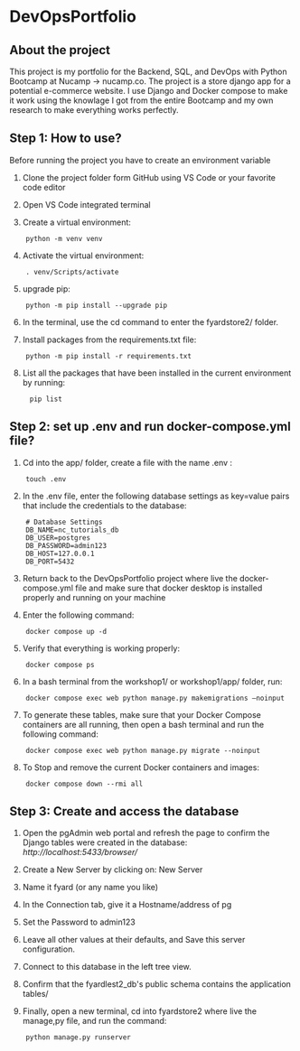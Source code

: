 # DevOpsPortfolio

## About the project
This project is my portfolio for the Backend, SQL, and DevOps with Python Bootcamp at Nucamp -> nucamp.co.
The project is a store django app for a potential e-commerce website. 
I use Django and Docker compose to make it work using the knowlage I got from the entire Bootcamp and my own research to make everything works perfectly.

## Step 1: How to use?
Before running the project you have to create an environment variable

1. Clone the project folder form GitHub using VS Code or your favorite code editor

2. Open VS Code integrated terminal 

3. Create a virtual environment: 
```
    python -m venv venv
```

4. Activate the virtual environment: 
```
    . venv/Scripts/activate
```

5. upgrade pip: 
```
    python -m pip install --upgrade pip
```

6. In the terminal, use the cd command to enter the fyardstore2/ folder.


7. Install packages from the requirements.txt file:
```
    python -m pip install -r requirements.txt
```

8. List all the packages that have been installed in the current environment by running:
```
     pip list
```


## Step 2: set up .env and run docker-compose.yml file?

1. Cd into the app/ folder, create a file with the name .env : 

```
    touch .env
```

2. In the .env file, enter the following database settings as key=value pairs that include the credentials to the database:

```
    # Database Settings
    DB_NAME=nc_tutorials_db
    DB_USER=postgres
    DB_PASSWORD=admin123
    DB_HOST=127.0.0.1
    DB_PORT=5432
```

3. Return back to the DevOpsPortfolio project where live the docker-compose.yml file and make sure that docker desktop is installed properly and running on your machine

4. Enter the following command:

```
    docker compose up -d
```

5. Verify that everything is working properly:

```
    docker compose ps
```

6. In a bash terminal from the workshop1/ or workshop1/app/ folder, run:

```
    docker compose exec web python manage.py makemigrations –noinput
```

7. To generate these tables, make sure that your Docker Compose containers are all running, then open a bash terminal and run the following command:

```
    docker compose exec web python manage.py migrate --noinput
```

8. To Stop and remove the current Docker containers and images: 
```
    docker compose down --rmi all
```


## Step 3: Create and access the database
1. Open the pgAdmin web portal and refresh the page to confirm the Django tables were created in the database: 
*http://localhost:5433/browser/*

2. Create a New Server by clicking on: New Server
 
3. Name it fyard (or any name you like)
 
4. In the Connection tab, give it a Hostname/address of pg

5. Set the Password to admin123

6. Leave all other values at their defaults, and Save this server configuration.

7. Connect to this database in the left tree view.

8. Confirm that the fyardlest2_db's public schema contains the application tables/

9. Finally, open a new terminal, cd into fyardstore2 where live the manage,py file, and run the command:
```
    python manage.py runserver
```
